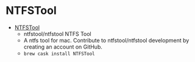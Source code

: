 # NTFSTool
- [NTFSTool](https://github.com/ntfstool/ntfstool)
  -  ntfstool/ntfstool NTFS Tool
  - A ntfs tool for mac. Contribute to ntfstool/ntfstool development by creating an account on GitHub.
  - `brew cask install NTFSTool`
